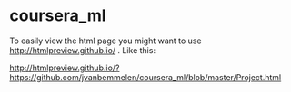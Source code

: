 # coursera_ml

To easily view the html page you might want to use http://htmlpreview.github.io/ . Like this:

http://htmlpreview.github.io/?https://github.com/jvanbemmelen/coursera_ml/blob/master/Project.html
